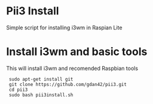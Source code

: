 # Pii3 Install 
Simple script for installing i3wm in Raspian Lite
 
 # Install i3wm and basic tools
This will install i3wm and recomended Raspbian tools

     sudo apt-get install git
     git clone https://github.com/gdan42/pii3.git
     cd pii3
     sudo bash pii3install.sh
     
